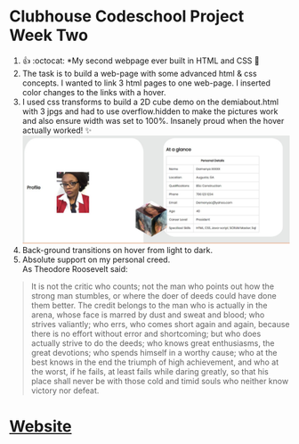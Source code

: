 # **Clubhouse Codeschool Project Week Two**
1. :+1: :octocat: *My second webpage ever built in HTML and CSS :tada:
2. The task is to build a web-page with some advanced html & css concepts. I wanted to link 3 html pages to one web-page. I inserted color changes to the links with a hover.
3. I used css transforms to build a 2D cube demo on the demiabout.html with 3 jpgs and had to use overflow.hidden to make the pictures work and also ensure width was set to 100%. Insanely proud when the hover actually worked! :sparkles: ![2D Cube](Screenshot.JPG)
4. Back-ground transitions on hover from light to dark.
5. Absolute support on my personal creed.\
As Theodore Roosevelt said:
>It is not the critic who counts; 
>not the man who points out how the strong man stumbles, 
>or where the doer of deeds could have done them better. 
>The credit belongs to the man who is actually in the arena, 
>whose face is marred by dust and sweat and blood; 
>who strives valiantly; who errs, 
>who comes short again and again, 
>because there is no effort without error and shortcoming;
>but who does actually strive to do the deeds; 
>who knows great enthusiasms, 
>the great devotions; who spends himself in a worthy cause; 
>who at the best knows in the end the triumph of high achievement, 
>and who at the worst, if he fails, 
>at least fails while daring greatly,
>so that his place shall never be with those cold and timid souls who neither know victory nor defeat.
# [Website](https://diamondgal.github.io/Demiwebpage/)

